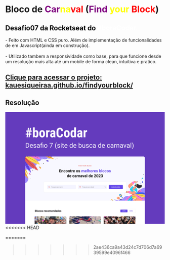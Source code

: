 <h1>Bloco de <span style="color: purple"> Car</span><span style="color: yellow">na</span><span style="color: red">val </span> (<span style="color: purple">Find</span><span style="color: yellow"> your</span><span style="color: red"> Block</span>)</h1>

<h2 style="color:black "><strong>Desafio07 da Rocketseat do <span style="color:white">#boraCodar.</span></strong></h2>

<p>
- Feito com HTML e CSS puro.
Além de implementação de funcionalidades de em Javascript(ainda em construção).
<br/> <br/>
- Utilizado tambem a responsividade como base, para que funcione desde um resolução mais alta até um mobile de forma clean, intuitiva e pratico. 
</p>

<a href="https://kauesiqueiraa.github.io/findyourblock/">
    <h2>Clique para acessar o projeto: kauesiqueiraa.github.io/findyourblock/</h2>
</a>
<a></a>

<h2>Resolução</h2>

<img src="../assets/layout.jpg" alt="layout" width="600px">
<<<<<<< HEAD

=======
>>>>>>> 2ae436ca9a43d24c7d706d7a6939599e4096f466
